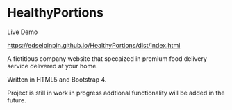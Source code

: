 # HealthyPortions

Live Demo 

https://edselpinpin.github.io/HealthyPortions/dist/index.html

A fictitious company website that specaized in premium food delivery service delivered at your home. 

Written in HTML5 and Bootstrap 4.  

Project is still in work in  progress  addtional functionality will be added in the future.

